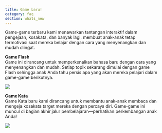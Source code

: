 ```yaml
---
title: Game baru!
category: faq
section: whats_new
---
```

Game-game terbaru kami menawarkan tantangan interaktif dalam pengejaan, kosakata, dan banyak lagi, membuat anak-anak tetap termotivasi saat mereka belajar dengan cara yang menyenangkan dan mudah diingat.  
  
**Game Flash**  
Game ini dirancang untuk memperkenalkan bahasa baru dengan cara yang menyenangkan dan mudah. Setiap topik sekarang dimulai dengan game Flash sehingga anak Anda tahu persis apa yang akan mereka pelajari dalam game-game berikutnya.   
  
![](https://help.studycat.com/hc/article_attachments/40396888063769)  



 


**Game Kata**  
Game Kata baru kami dirancang untuk membantu anak-anak membaca dan mengeja kosakata target mereka dengan percaya diri. Game-game ini muncul di bagian akhir jalur pembelajaran—perhatikan perkembangan anak Anda!  



![](https://help.studycat.com/hc/article_attachments/40706212454169)